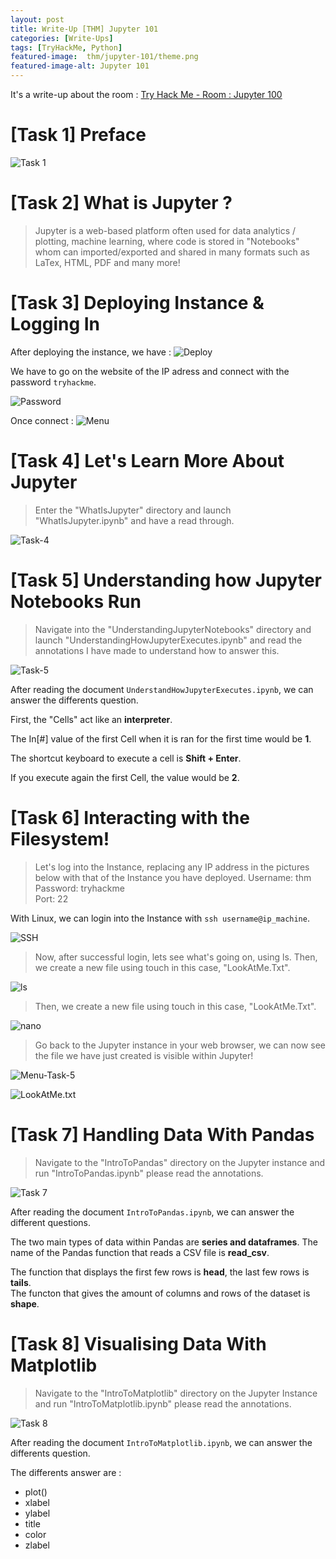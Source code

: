 ```yaml
---
layout: post
title: Write-Up [THM] Jupyter 101
categories: [Write-Ups]
tags: [TryHackMe, Python]
featured-image:  thm/jupyter-101/theme.png
featured-image-alt: Jupyter 101
---
```


It's a write-up about the room : [Try Hack Me - Room : Jupyter 100](https://tryhackme.com/room/jupyter101)

# [Task 1] Preface

![Task 1](/assets/img/thm/jupyter-101/task-1.png)

# [Task 2] What is Jupyter ?

> Jupyter is a web-based platform often used for data analytics / plotting, machine learning, where code is stored in "Notebooks" whom can imported/exported and shared in many formats such as LaTex, HTML, PDF and many more!

# [Task 3] Deploying Instance & Logging In

After deploying the instance, we have :
![Deploy](/assets/img/thm/jupyter-101/deploy.png)

We have to go on the website of the IP adress and connect with the password `tryhackme`.

![Password](/assets/img/thm/jupyter-101/password.png)

Once connect : ![Menu](/assets/img/thm/jupyter-101/menu.png)

# [Task 4] Let's Learn More About Jupyter 

> Enter the "WhatIsJupyter" directory and launch "WhatIsJupyter.ipynb" and have a read through.

![Task-4](/assets/img/thm/jupyter-101/task-4.png)

# [Task 5] Understanding how Jupyter Notebooks Run

> Navigate into the "UnderstandingJupyterNotebooks" directory and launch "UnderstandingHowJupyterExecutes.ipynb" and read the annotations I have made to understand how to answer this.

![Task-5](/assets/img/thm/jupyter-101/task-5.png)

After reading the document `UnderstandHowJupyterExecutes.ipynb`, we can answer the differents question.  

First, the "Cells" act like an **interpreter**. 

The In[#] value of the first Cell when it is ran for the first time would be **1**.  

The shortcut keyboard to execute a cell is **Shift + Enter**.  

If you execute again the first Cell, the value would be **2**.

# [Task 6] Interacting with the Filesystem!

> Let's log into the Instance, replacing any IP address in the pictures below with that of the Instance you have deployed.
Username: thm  
Password: tryhackme  
Port: 22

With Linux, we can login into the Instance with `ssh username@ip_machine`.

![SSH](/assets/img/thm/jupyter-101/ssh.png)

> Now, after successful login, lets see what's going on, using ls. Then, we create a new file using touch in this case, "LookAtMe.Txt". 

![ls](/assets/img/thm/jupyter-101/ls.png)

> Then, we create a new file using touch in this case, "LookAtMe.Txt". 

![nano](/assets/img/thm/jupyter-101/nano.png)

> Go back to the Jupyter instance in your web browser, we can now see the file we have just created is visible within Jupyter!

![Menu-Task-5](/assets/img/thm/jupyter-101/menu-task-5.png)

![LookAtMe.txt](/assets/img/thm/jupyter-101/LookAtMe.png)

# [Task 7] Handling Data With Pandas

> Navigate to the "IntroToPandas" directory on the Jupyter instance and run "IntroToPandas.ipynb" please read the annotations.

![Task 7](/assets/img/thm/jupyter-101/task-7.png)

After reading the document `IntroToPandas.ipynb`, we can answer the different questions.  

The two main types of data within Pandas are **series and dataframes**.
The name of the Pandas function that reads a CSV file is **read_csv**.  

The function that displays the first few rows is **head**, the last few rows is **tails**.  
The functon that gives the amount of columns and rows of the dataset is **shape**.

# [Task 8] Visualising Data With Matplotlib

> Navigate to the "IntroToMatplotlib" directory on the Jupyter Instance and run "IntroToMatplotlib.ipynb" please read the annotations.

![Task 8](/assets/img/thm/jupyter-101/task-8.png)

After reading the document `IntroToMatplotlib.ipynb`, we can answer the differents question. 

The differents answer are : 
* plot()
* xlabel
* ylabel
* title
* color
* zlabel